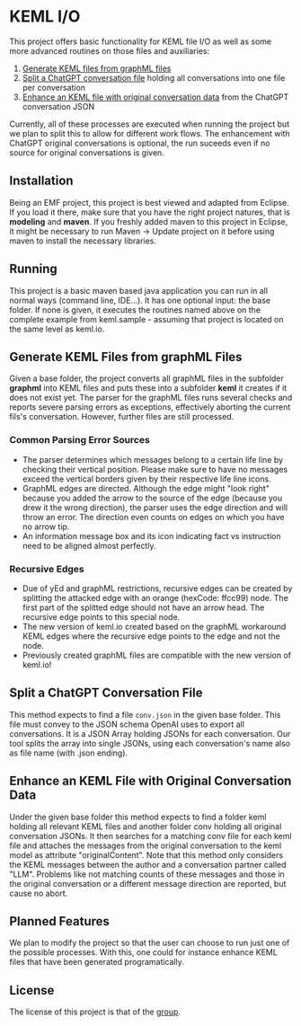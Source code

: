 # KEML I/O

This project offers basic functionality for KEML file I/O as well as some more advanced routines on those files and auxiliaries:

1) [Generate KEML files from graphML files](#generate-keml-files-from-graphml-files)
2) [Split a ChatGPT conversation file](#split-a-chatgpt-conversation-file) holding all conversations into one file per conversation
3) [Enhance an KEML file with original conversation data](#enhance-an-keml-file-with-original-conversation-data) from the ChatGPT conversation JSON

Currently, all of these processes are executed when running the project but we plan to split this to allow for different work flows.
The enhancement with ChatGPT original conversations is optional, the run suceeds even if no source for original conversations is given.

## Installation

Being an EMF project, this project is best viewed and adapted from Eclipse. If you load it there, make sure that you have the right project natures, that is **modeling** and **maven**.
If you freshly added maven to this project in Eclipse, it might be necessary to run Maven -> Update project on it before using maven to install the necessary libraries.

## Running

This project is a basic maven based java application you can run in all normal ways (command line, IDE...).
It has one optional input: the base folder. If none is given, it executes the routines named above on the complete example from keml.sample - assuming that project is located on the same level as keml.io.

## Generate KEML Files from graphML Files
Given a base folder, the project converts all graphML files in the subfolder **graphml** into KEML files and puts these into a subfolder **keml** it creates if it does not exist yet.
The parser for the graphML files runs several checks and reports severe parsing errors as exceptions, effectively aborting the current fils's conversation.
However, further files are still processed.

### Common Parsing Error Sources
 - The parser determines which messages belong to a certain life line by checking their vertical position. Please make sure to have no messages exceed the vertical borders given by their respective life line icons. 
- GraphML edges are directed. Although the edge might "look right" because you added the arrow to the source of the edge (because you drew it the wrong direction), the parser uses the edge direction and will throw an error. The direction even counts on edges on which you have no arrow tip.
- An information message box and its icon indicating fact vs instruction need to be aligned almost perfectly.

### Recursive Edges
- Due of yEd and graphML restrictions, recursive edges can be created by splitting the attacked edge with an orange (hexCode: ffcc99) node. The first part of the splitted edge should not have an arrow head. The recursive edge points to this special node.
- The new version of keml.io created based on the graphML workaround KEML edges where the recursive edge points to the edge and not the node.
- Previously created graphML files are compatible with the new version of keml.io!

## Split a ChatGPT Conversation File
This method expects to find a file `conv.json` in the given base folder. This file must convey to the JSON schema OpenAI uses to export all conversations.
It is a JSON Array holding JSONs for each conversation.
Our tool splits the array into single JSONs, using each conversation's name also as file name (with .json ending).

## Enhance an KEML File with Original Conversation Data
Under the given base folder this method expects to find a folder keml holding all relevant KEML files and another folder conv holding all original conversation JSONs.
It then searches for a matching conv file for each keml file and attaches the messages from the original conversation to the keml model as attribute "originalContent".
Note that this method only considers the KEML messages between the author and a conversation partner called "LLM".
Problems like not matching counts of these messages and those in the original conversation or a different message direction are reported, but cause no abort.

## Planned Features

We plan to modify the project so that the user can choose to run just one of the possible processes. With this, one could for instance enhance KEML files that have been generated programatically.

## License
The license of this project is that of the [group](https://github.com/keml-group).
